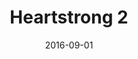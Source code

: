 ---
title: Heartstrong 2
articlename: >-
  Rationale and design of a randomized trial of automated hovering for post-myocardial infarction patients: The HeartStrong program
date: 2016-09-01
summary: >-
  Coronary artery disease is the single leading cause of death in the United States, and medications can significantly reduce the rate of repeat cardiovascular events and treatment procedures. Adherence to these medications, however, is very low.
authors: >-
  Andrea B. Troxel, ScD; Andrea B. Troxel, ScD; Andrea B. Troxel, David A. Asch, MD, MBA, Shivan J. Mehta, MD, MBA, MSHP, Laurie Norton, MA, Devon Taylor, BS, Tirza A. Calderon, MPH, Raymond Lim, MA, Jingsan Zhu, MS, MBA, Daniel M. Kolansky, MD, Brian M. Drachman, MD, Kevin G. Volpp, MD, PhD
externallink: 'http://www.ahjonline.com/article/S0002-8703(16)30093-X/abstract'
journal: AHJ
---